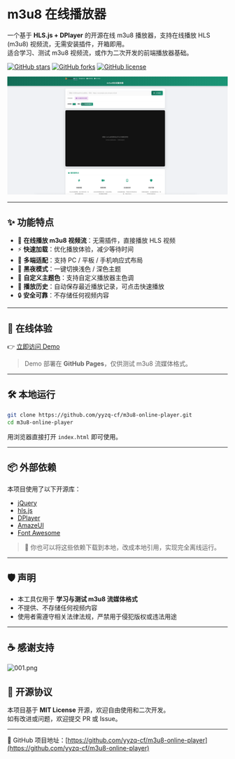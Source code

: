 # m3u8 在线播放器

一个基于 **HLS.js + DPlayer** 的开源在线 m3u8 播放器，支持在线播放 HLS (m3u8) 视频流，无需安装插件，开箱即用。  
适合学习、测试 m3u8 视频流，或作为二次开发的前端播放器基础。  

[![GitHub stars](https://img.shields.io/github/stars/yyzq-cf/m3u8-online-player?style=flat-square)](https://github.com/yyzq-cf/m3u8-online-player/stargazers)
[![GitHub forks](https://img.shields.io/github/forks/yyzq-cf/m3u8-online-player?style=flat-square)](https://github.com/yyzq-cf/m3u8-online-player/network/members)
[![GitHub license](https://img.shields.io/github/license/yyzq-cf/m3u8-online-player?style=flat-square)](https://github.com/yyzq-cf/m3u8-online-player/blob/main/LICENSE)


![Preview](https://raw.githubusercontent.com/yyzq-cf/m3u8-online-player/refs/heads/main/home.png)

---

## ✨ 功能特点
- 🎥 **在线播放 m3u8 视频流**：无需插件，直接播放 HLS 视频  
- ⚡ **快速加载**：优化播放体验，减少等待时间  
- 📱 **多端适配**：支持 PC / 平板 / 手机响应式布局  
- 🌙 **黑夜模式**：一键切换浅色 / 深色主题  
- 🎨 **自定义主题色**：支持自定义播放器主色调  
- 📜 **播放历史**：自动保存最近播放记录，可点击快速播放  
- 🔒 **安全可靠**：不存储任何视频内容  

---

## 🚀 在线体验
👉 [立即访问 Demo](https://m3u8.itellyou.cf/)  

> Demo 部署在 **GitHub Pages**，仅供测试 m3u8 流媒体格式。

---

## 🛠️ 本地运行

```bash
git clone https://github.com/yyzq-cf/m3u8-online-player.git
cd m3u8-online-player
```

用浏览器直接打开 `index.html` 即可使用。

---

## 📦 外部依赖
本项目使用了以下开源库：
- [jQuery](https://jquery.com/)  
- [hls.js](https://github.com/video-dev/hls.js/)  
- [DPlayer](https://github.com/DIYgod/DPlayer)  
- [AmazeUI](https://amazeui.org/)  
- [Font Awesome](https://fontawesome.com/)  

> 🔧 你也可以将这些依赖下载到本地，改成本地引用，实现完全离线运行。

---

## 🛡️ 声明
- 本工具仅用于 **学习与测试 m3u8 流媒体格式**  
- 不提供、不存储任何视频内容  
- 使用者需遵守相关法律法规，严禁用于侵犯版权或违法用途  

---


## ☕️ 感谢支持
![001.png](https://png.yyzq.eu.org/thumbnails/da2796121ee7617f6e6b6aa65c38be2b.png)


## 📜 开源协议
本项目基于 **MIT License** 开源，欢迎自由使用和二次开发。  
如有改进或问题，欢迎提交 PR 或 Issue。

---

🔗 GitHub 项目地址：[https://github.com/yyzq-cf/m3u8-online-player](https://github.com/yyzq-cf/m3u8-online-player)
